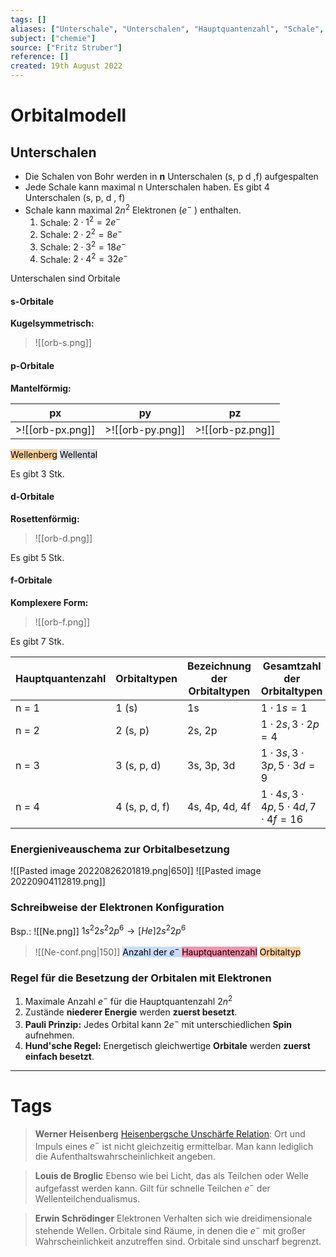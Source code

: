 ```yaml
---
tags: []
aliases: ["Unterschale", "Unterschalen", "Hauptquantenzahl", "Schale", "Schalen"]
subject: ["chemie"]
source: ["Fritz Struber"]
reference: []
created: 19th August 2022
---
```


# Orbitalmodell
## Unterschalen
- Die Schalen von Bohr werden in **n** Unterschalen (s, p d ,f) aufgespalten
- Jede Schale kann maximal n Unterschalen haben. Es gibt 4 Unterschalen (s, p, d , f)
- Schale kann maximal $2n^{2}$ Elektronen ($e^{-}$ ) enthalten.
	 1. Schale: $2\cdot 1^{2} = 2e^{-}$
	 2. Schale: $2\cdot 2^{2} = 8e^{-}$
	 3. Schale: $2\cdot 3^{2} = 18e^{-}$
	 4. Schale: $2\cdot 4^{2} = 32e^{-}$

Unterschalen sind Orbitale



#### s-Orbitale
**Kugelsymmetrisch:**
>![[orb-s.png]]
#### p-Orbitale
**Mantelförmig:** 

| px               | py               | pz              |
| ---------------- | ---------------- | --------------- |
| >![[orb-px.png]] | >![[orb-py.png]] | >![[orb-pz.png]] |
 
<mark style="background: #FFB86CA6;">Wellenberg</mark> 
<mark style="background: #CACFD9A6;">Wellental</mark> 

Es gibt 3 Stk.

#### d-Orbitale
**Rosettenförmig:**
>![[orb-d.png]]

Es gibt 5 Stk.

#### f-Orbitale
**Komplexere Form:**
>![[orb-f.png]]

Es gibt 7 Stk.

| Hauptquantenzahl | Orbitaltypen   | Bezeichnung der Orbitaltypen | Gesamtzahl der Orbitaltypen              |
| ---------------- | -------------- | ---------------------------- | ---------------------------------------- |
| n = 1            | 1 (s)          | 1s                           | $1\cdot1s=1$                             |
| n = 2            | 2 (s, p)       | 2s, 2p                       | $1\cdot2s,3\cdot2p=4$                    |
| n = 3            | 3 (s, p, d)    | 3s, 3p, 3d                   | $1\cdot3s,3\cdot3p, 5\cdot3d=9$          |
| n = 4            | 4 (s, p, d, f) | 4s, 4p, 4d, 4f               | $1\cdot4s,3\cdot4p,5\cdot4d,7\cdot4f=16$ | 

### Energieniveauschema zur Orbitalbesetzung
![[Pasted image 20220826201819.png|650]]
![[Pasted image 20220904112819.png]]
### Schreibweise der Elektronen Konfiguration
Bsp.:
![[Ne.png]]
$1s^{2}2s^{2}2p^{6}\longrightarrow [He] 2s^{2}2p^{6}$
>![[Ne-conf.png|150]]
<mark style="background: #ADCCFFA6;">Anzahl der $e^{-}$ </mark> 
<mark style="background: #FF5582A6;">Hauptquantenzahl</mark> 
<mark style="background: #FFB86CA6;">Orbitaltyp</mark> 

### Regel für die Besetzung der Orbitalen mit Elektronen 
1. Maximale Anzahl $e^-$ für die Hauptquantenzahl $2n^{2}$
2. Zustände **niederer Energie** werden **zuerst besetzt**.
3. **Pauli Prinzip:** Jedes Orbital kann $2e^{-}$ mit unterschiedlichen **Spin** aufnehmen.
4. **Hund'sche Regel:** Energetisch gleichwertige **Orbitale** werden **zuerst einfach besetzt**.

---
# Tags
 >**Werner Heisenberg**
 >[Heisenbergsche Unschärfe Relation](https://de.wikipedia.org/wiki/Heisenbergsche_Unsch%C3%A4rferelation):
 >Ort und Impuls eines $e^{-}$ ist nicht gleichzeitig ermittelbar. Man kann lediglich die Aufenthaltswahrscheinlichkeit angeben.

>**Louis de Broglic**
>Ebenso wie bei Licht, das als Teilchen oder Welle aufgefasst werden kann. Gilt für schnelle Teilchen $e^{-}$ der Wellenteilchendualismus.

>**Erwin Schrödinger**
>Elektronen Verhalten sich wie dreidimensionale stehende Wellen.
>Orbitale sind Räume, in denen die $e^{-}$ mit großer Wahrscheinlichkeit anzutreffen sind. Orbitale sind unscharf begrenzt.
